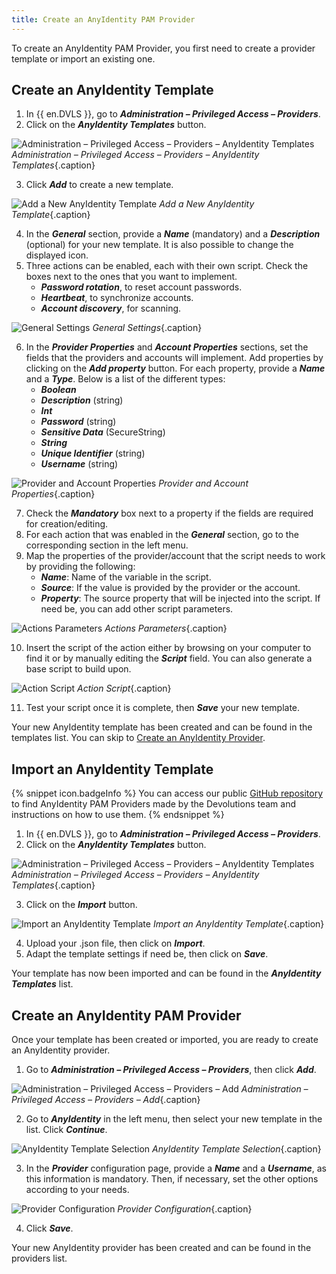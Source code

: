```yaml
---
title: Create an AnyIdentity PAM Provider
---
```

To create an AnyIdentity PAM Provider, you first need to create a provider template or import an existing one.

## Create an AnyIdentity Template

1. In {{ en.DVLS }}, go to ***Administration – Privileged Access – Providers***.
1. Click on the ***AnyIdentity Templates*** button.

![Administration – Privileged Access – Providers – AnyIdentity Templates](/img/en/kb/KB2173.png)
*Administration – Privileged Access – Providers – AnyIdentity Templates*{.caption}

3. Click ***Add*** to create a new template.

![Add a New AnyIdentity Template](/img/en/kb/KB2174.png)
*Add a New AnyIdentity Template*{.caption}

4. In the ***General*** section, provide a ***Name*** (mandatory) and a ***Description*** (optional) for your new template. It is also possible to change the displayed icon.
1. Three actions can be enabled, each with their own script. Check the boxes next to the ones that you want to implement.
	* ***Password rotation***, to reset account passwords.
	* ***Heartbeat***, to synchronize accounts.
	* ***Account discovery***, for scanning.

![General Settings](/img/en/kb/KB2175.png)
*General Settings*{.caption}

6. In the ***Provider Properties*** and ***Account Properties*** sections, set the fields that the providers and accounts will implement. Add properties by clicking on the ***Add property*** button. For each property, provide a ***Name*** and a ***Type***. Below is a list of the different types:
    * ***Boolean***
    * ***Description*** (string)
    * ***Int***
    * ***Password*** (string)
    * ***Sensitive Data*** (SecureString)
    * ***String***
    * ***Unique Identifier*** (string)
    * ***Username*** (string)

![Provider and Account Properties](/img/en/kb/KB2176.png)
*Provider and Account Properties*{.caption}

7. Check the ***Mandatory*** box next to a property if the fields are required for creation/editing.
1. For each action that was enabled in the ***General*** section, go to the corresponding section in the left menu.
1. Map the properties of the provider/account that the script needs to work by providing the following:
    * ***Name***: Name of the variable in the script.
    * ***Source***: If the value is provided by the provider or the account.
    * ***Property***: The source property that will be injected into the script.
If need be, you can add other script parameters.

![Actions Parameters](/img/en/kb/KB2177.png)
*Actions Parameters*{.caption}

10. Insert the script of the action either by browsing on your computer to find it or by manually editing the ***Script*** field. You can also generate a base script to build upon.

![Action Script](/img/en/kb/KB2178.png)
*Action Script*{.caption}

11. Test your script once it is complete, then ***Save*** your new template.

Your new AnyIdentity template has been created and can be found in the templates list. You can skip to <a href="#create-an-anyidentity-pam-provider">Create an AnyIdentity Provider</a>.

## Import an AnyIdentity Template

{% snippet icon.badgeInfo %}
You can access our public [GitHub repository](https://github.com/Devolutions/PAM-Providers) to find AnyIdentity PAM Providers made by the Devolutions team and instructions on how to use them.
{% endsnippet %}

1. In {{ en.DVLS }}, go to ***Administration – Privileged Access – Providers***.
1. Click on the ***AnyIdentity Templates*** button.

![Administration – Privileged Access – Providers – AnyIdentity Templates](/img/en/kb/KB2173.png)
*Administration – Privileged Access – Providers – AnyIdentity Templates*{.caption}

3. Click on the ***Import*** button.

![Import an AnyIdentity Template](/img/en/kb/KB2179.png)
*Import an AnyIdentity Template*{.caption}

4. Upload your .json file, then click on ***Import***.
1. Adapt the template settings if need be, then click on ***Save***.

Your template has now been imported and can be found in the ***AnyIdentity Templates*** list.

## Create an AnyIdentity PAM Provider

Once your template has been created or imported, you are ready to create an AnyIdentity provider.
1. Go to ***Administration – Privileged Access – Providers***, then click ***Add***.

![Administration – Privileged Access – Providers – Add](/img/en/kb/KB2180.png)
*Administration – Privileged Access – Providers – Add*{.caption}

2. Go to ***AnyIdentity*** in the left menu, then select your new template in the list. Click ***Continue***.

![AnyIdentity Template Selection](/img/en/kb/KB2181.png)
*AnyIdentity Template Selection*{.caption}

3. In the ***Provider*** configuration page, provide a ***Name*** and a ***Username***, as this information is mandatory. Then, if necessary, set the other options according to your needs.

![Provider Configuration](/img/en/kb/KB2182.png)
*Provider Configuration*{.caption}

4. Click ***Save***.

Your new AnyIdentity provider has been created and can be found in the providers list.
